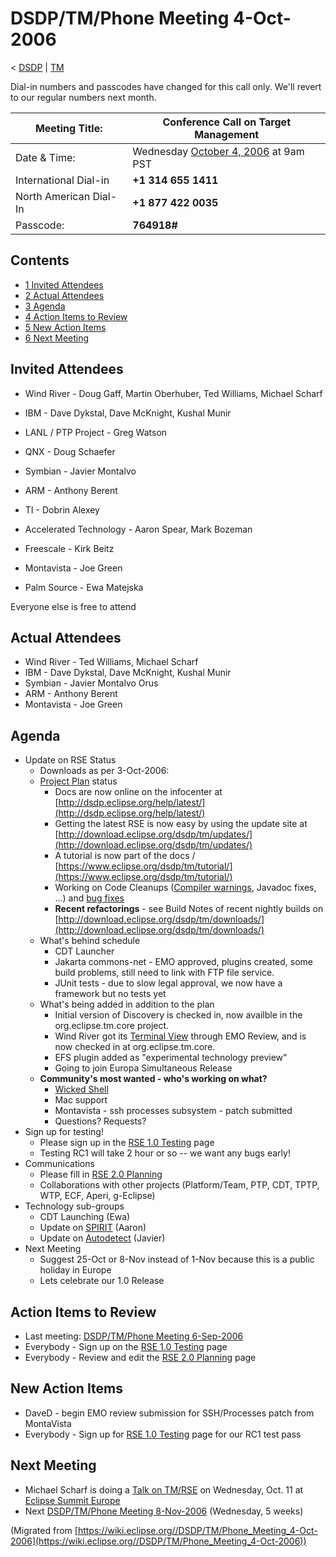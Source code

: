 

DSDP/TM/Phone Meeting 4-Oct-2006
================================

< [DSDP](/DSDP "DSDP")‎ | [TM](/DSDP/TM "DSDP/TM")

Dial-in numbers and passcodes have changed for this call only. We'll revert to our regular numbers next month.

| Meeting Title: | **Conference Call on Target Management** |
| --- | --- |
| Date & Time: | Wednesday [October 4, 2006](/index.php?title=October_4,_2006&action=edit&redlink=1 "October 4, 2006 (page does not exist)") at 9am PST |
| International Dial-in | **+1 314 655 1411** |
| North American Dial-In | **+1 877 422 0035** |
| Passcode: | **764918#** |

Contents
--------

*   [1 Invited Attendees](#Invited-Attendees)
*   [2 Actual Attendees](#Actual-Attendees)
*   [3 Agenda](#Agenda)
*   [4 Action Items to Review](#Action-Items-to-Review)
*   [5 New Action Items](#New-Action-Items)
*   [6 Next Meeting](#Next-Meeting)

Invited Attendees
-----------------

*   Wind River - Doug Gaff, Martin Oberhuber, Ted Williams, Michael Scharf
*   IBM - Dave Dykstal, Dave McKnight, Kushal Munir
*   LANL / PTP Project - Greg Watson
*   QNX - Doug Schaefer
*   Symbian - Javier Montalvo
*   ARM - Anthony Berent
*   TI - Dobrin Alexey

*   Accelerated Technology - Aaron Spear, Mark Bozeman
*   Freescale - Kirk Beitz
*   Montavista - Joe Green
*   Palm Source - Ewa Matejska

Everyone else is free to attend

Actual Attendees
----------------

*   Wind River - Ted Williams, Michael Scharf
*   IBM - Dave Dykstal, Dave McKnight, Kushal Munir
*   Symbian - Javier Montalvo Orus
*   ARM - Anthony Berent
*   Montavista - Joe Green

Agenda
------

*   Update on RSE Status
    *   Downloads as per 3-Oct-2006:
    *   [Project Plan](https://www.eclipse.org/dsdp/tm/development/plan.php) status
        *   Docs are now online on the infocenter at [http://dsdp.eclipse.org/help/latest/](http://dsdp.eclipse.org/help/latest/)
        *   Getting the latest RSE is now easy by using the update site at [http://download.eclipse.org/dsdp/tm/updates/](http://download.eclipse.org/dsdp/tm/updates/)
        *   A tutorial is now part of the docs / [https://www.eclipse.org/dsdp/tm/tutorial/](https://www.eclipse.org/dsdp/tm/tutorial/)
        *   Working on Code Cleanups ([Compiler warnings](https://bugs.eclipse.org/bugs/show_bug.cgi?id=149080), Javadoc fixes, ...) and [bug fixes](https://www.eclipse.org/dsdp/tm/development/bug_process.php)
        *   **Recent refactorings** \- see Build Notes of recent nightly builds on [http://download.eclipse.org/dsdp/tm/downloads/](http://download.eclipse.org/dsdp/tm/downloads/)
    *   What's behind schedule
        *   CDT Launcher
        *   Jakarta commons-net - EMO approved, plugins created, some build problems, still need to link with FTP file service.
        *   JUnit tests - due to slow legal approval, we now have a framework but no tests yet
    *   What's being added in addition to the plan
        *   Initial version of Discovery is checked in, now availble in the org.eclipse.tm.core project.
        *   Wind River got its [Terminal View](https://bugs.eclipse.org/bugs/show_bug.cgi?id=152826) through EMO Review, and is now checked in at org.eclipse.tm.core.
        *   EFS plugin added as "experimental technology preview"
        *   Going to join Europa Simultaneous Release
    *   **Community's most wanted - who's working on what?**
        *   [Wicked Shell](http://eclipse-plugins.info/eclipse/plugin_details.jsp?id=1392)
        *   Mac support
        *   Montavista - ssh processes subsystem - patch submitted
        *   Questions? Requests?
*   Sign up for testing!
    *   Please sign up in the [RSE 1.0 Testing](/RSE_1.0_Testing "RSE 1.0 Testing") page
    *   Testing RC1 will take 2 hour or so -- we want any bugs early!
*   Communications
    *   Please fill in [RSE 2.0 Planning](/RSE_2.0_Planning "RSE 2.0 Planning")
    *   Collaborations with other projects (Platform/Team, PTP, CDT, TPTP, WTP, ECF, Aperi, g-Eclipse)
*   Technology sub-groups
    *   CDT Launching (Ewa)
    *   Update on [SPIRIT](/DSDP/DD/Spirit "DSDP/DD/Spirit") (Aaron)
    *   Update on [Autodetect](/DSDP/TM/Autodetect "DSDP/TM/Autodetect") (Javier)
*   Next Meeting
    *   Suggest 25-Oct or 8-Nov instead of 1-Nov because this is a public holiday in Europe
    *   Lets celebrate our 1.0 Release

Action Items to Review
----------------------

*   Last meeting: [DSDP/TM/Phone Meeting 6-Sep-2006](/DSDP/TM/Phone_Meeting_6-Sep-2006 "DSDP/TM/Phone Meeting 6-Sep-2006")
*   Everybody - Sign up on the [RSE 1.0 Testing](/RSE_1.0_Testing "RSE 1.0 Testing") page
*   Everybody - Review and edit the [RSE 2.0 Planning](/RSE_2.0_Planning "RSE 2.0 Planning") page

New Action Items
----------------

*   DaveD - begin EMO review submission for SSH/Processes patch from MontaVista
*   Everybody - Sign up for [RSE 1.0 Testing](/RSE_1.0_Testing "RSE 1.0 Testing") page for our RC1 test pass

Next Meeting
------------

*   Michael Scharf is doing a [Talk on TM/RSE](http://www.eclipsecon.org/summiteurope2006/index.php?page=detail/&id=26) on Wednesday, Oct. 11 at [Eclipse Summit Europe](http://www.eclipsecon.org/summiteurope2006)
*   Next [DSDP/TM/Phone Meeting 8-Nov-2006](/DSDP/TM/Phone_Meeting_8-Nov-2006 "DSDP/TM/Phone Meeting 8-Nov-2006") (Wednesday, 5 weeks)


(Migrated from [https://wiki.eclipse.org//DSDP/TM/Phone_Meeting_4-Oct-2006](https://wiki.eclipse.org//DSDP/TM/Phone_Meeting_4-Oct-2006))